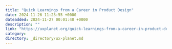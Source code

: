 ```yaml
---
title: "Quick Learnings from a Career in Product Design"
date: 2024-11-26 11:23:55 +0000
dateadded: 2024-11-27 00:01:40 +0000
description: ""
link: "https://uxplanet.org/quick-learnings-from-a-career-in-product-design-63f01a224782?source=rss----819cc2aaeee0---4"
category:
directory: _directory/ux-planet.md
---
```

